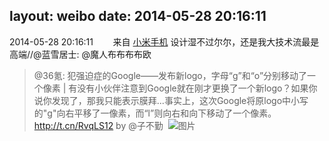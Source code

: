 layout: weibo
date: 2014-05-28 20:16:11
---
2014-05-28 20:16:11  &nbsp;&nbsp;&nbsp;&nbsp;&nbsp;&nbsp; 来自 <a href="http://app.weibo.com/t/feed/22zMnn" rel="nofollow">小米手机</a>
设计湿不过尔尔，还是我大技术流最是高端//@蓝雪居士: @魔人布布布布欧
>  @36氪: 犯强迫症的Google——发布新logo，字母“g”和“o”分别移动了一个像素 | 有没有小伙伴注意到Google就在刚才更换了一个新logo？如果你说你发现了，那我只能表示膜拜...事实上，这次Google将原logo中小写的"g"向右平移了一像素，而“l”则向右和向下移动了一个像素。 http://t.cn/RvqLS12 by @子不勤 ​​​
>  ![图片](https://ww4.sinaimg.cn/large/684ff39bjw1egu6kqovqrj20fa05ejri.jpg)
